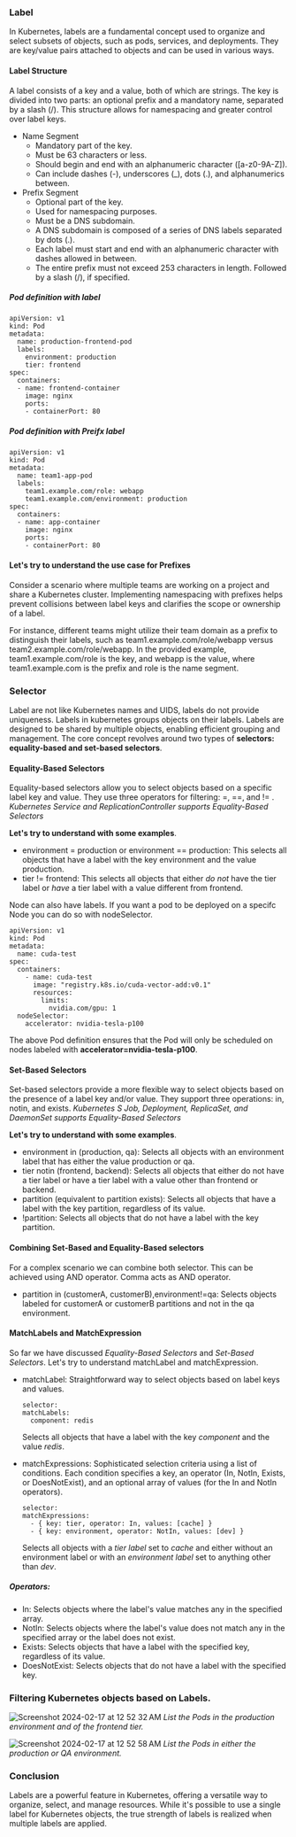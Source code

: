 ### Label
In Kubernetes, labels are a fundamental concept used to organize and select subsets of objects, such as pods, services, and deployments. 
They are key/value pairs attached to objects and can be used in various ways.

#### Label Structure
A label consists of a key and a value, both of which are strings. 
The key is divided into two parts: an optional prefix and a mandatory name, separated by a slash (/). 
This structure allows for namespacing and greater control over label keys.

- Name Segment
    - Mandatory part of the key.
    - Must be 63 characters or less.
    - Should begin and end with an alphanumeric character ([a-z0-9A-Z]).
    - Can include dashes (-), underscores (_), dots (.), and alphanumerics between.
- Prefix Segment
    - Optional part of the key.
    - Used for namespacing purposes.
    - Must be a DNS subdomain.
    - A DNS subdomain is composed of a series of DNS labels separated by dots (.).
    - Each label must start and end with an alphanumeric character with dashes allowed in between.
    - The entire prefix must not exceed 253 characters in length. Followed by a slash (/), if specified.

##### Pod definition with label
```
apiVersion: v1
kind: Pod
metadata:
  name: production-frontend-pod
  labels:
    environment: production
    tier: frontend
spec:
  containers:
  - name: frontend-container
    image: nginx
    ports:
    - containerPort: 80
```

##### Pod definition with Preifx label
```
apiVersion: v1
kind: Pod
metadata:
  name: team1-app-pod
  labels:
    team1.example.com/role: webapp
    team1.example.com/environment: production
spec:
  containers:
  - name: app-container
    image: nginx
    ports:
    - containerPort: 80
```



#### Let's try to understand the use case for Prefixes
Consider a scenario where multiple teams are working on a project and share a Kubernetes cluster. 
Implementing namespacing with prefixes helps prevent collisions between label keys and clarifies the scope or ownership of a label.

For instance, different teams might utilize their team domain as a prefix to distinguish their labels, such as team1.example.com/role/webapp versus team2.example.com/role/webapp. 
In the provided example, team1.example.com/role is the key, and webapp is the value, where team1.example.com is the prefix and role is the name segment.


### Selector
Label are not like Kubernetes names and UIDS, labels do not provide uniqueness.
Labels in kubernetes groups objects on their labels. Labels are designed to be shared by multiple objects, enabling efficient grouping and management. 
The core concept revolves around two types of **selectors: equality-based and set-based selectors**.

#### Equality-Based Selectors
Equality-based selectors allow you to select objects based on a specific label key and value. 
They use three operators for filtering: =, ==, and != .
*Kubernetes Service and ReplicationController supports Equality-Based Selectors*

**Let's try to understand with some examples**.
- environment = production or environment == production: This selects all objects that have a label with the key environment and the value production.
- tier != frontend: This selects all objects that either *do not* have the tier label or *have* a tier label with a value different from frontend.

Node can also have labels. If you want a pod to be deployed on a specifc Node you can do so with nodeSelector.
```
apiVersion: v1
kind: Pod
metadata:
  name: cuda-test
spec:
  containers:
    - name: cuda-test
      image: "registry.k8s.io/cuda-vector-add:v0.1"
      resources:
        limits:
          nvidia.com/gpu: 1
  nodeSelector:
    accelerator: nvidia-tesla-p100

```
The above Pod definition ensures that the Pod will only be scheduled on nodes labeled with **accelerator=nvidia-tesla-p100**.

#### Set-Based Selectors
Set-based selectors provide a more flexible way to select objects based on the presence of a label key and/or value. 
They support three operations: in, notin, and exists.
*Kubernetes S Job, Deployment, ReplicaSet, and DaemonSet supports Equality-Based Selectors*

**Let's try to understand with some examples**.
- environment in (production, qa): Selects all objects with an environment label that has either the value production or qa.
- tier notin (frontend, backend): Selects all objects that either do not have a tier label or have a tier label with a value other than frontend or backend.
- partition (equivalent to partition exists): Selects all objects that have a label with the key partition, regardless of its value.
- !partition: Selects all objects that do not have a label with the key partition.

#### Combining Set-Based and Equality-Based selectors
For a complex scenario we can combine both selector. This can be achieved using AND operator. 
Comma acts as AND operator.
- partition in (customerA, customerB),environment!=qa: Selects objects labeled for customerA or customerB partitions and not in the qa environment.

#### MatchLabels and MatchExpression
So far we have discussed *Equality-Based Selectors* and *Set-Based Selectors*. Let's try to understand matchLabel and matchExpression.

- matchLabel: Straightforward way to select objects based on label keys and values.
  ```
  selector:
  matchLabels:
    component: redis
  ```
  Selects all objects that have a label with the key *component* and the value *redis*.
  
- matchExpressions: Sophisticated selection criteria using a list of conditions.
  Each condition specifies a key, an operator (In, NotIn, Exists, or DoesNotExist), and an optional array of values (for the In and NotIn operators).
  ```
  selector:
  matchExpressions:
    - { key: tier, operator: In, values: [cache] }
    - { key: environment, operator: NotIn, values: [dev] }
  ```
  Selects all objects with a *tier label* set to *cache* and either without an environment label or with an *environment label* set to anything other than *dev*.
##### Operators:
- In: Selects objects where the label's value matches any in the specified array.
- NotIn: Selects objects where the label's value does not match any in the specified array or the label does not exist.
- Exists: Selects objects that have a label with the specified key, regardless of its value.
- DoesNotExist: Selects objects that do not have a label with the specified key.

### Filtering Kubernetes objects based on Labels.
![Screenshot 2024-02-17 at 12 52 32 AM](https://github.com/SalikeHassan/Kubernetes_Notes/assets/18566830/4ba7f307-fa5e-4bc0-8dd4-3c33d6a95cef)
*List the Pods in the production environment and of the frontend tier.*

![Screenshot 2024-02-17 at 12 52 58 AM](https://github.com/SalikeHassan/Kubernetes_Notes/assets/18566830/37e97090-1ac1-4467-ae82-56c9622da044)
*List the Pods in either the production or QA environment.*


### Conclusion
Labels are a powerful feature in Kubernetes, offering a versatile way to organize, select, and manage resources. 
While it's possible to use a single label for Kubernetes objects, the true strength of labels is realized when multiple labels are applied.

